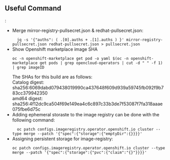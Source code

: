 <h2>Useful Command</h2>:
<ul>
<li>Merge mirror-registry-pullsecret.json & redhat-pullsecret.json:</li>
<code>
  jq -s &#39;{&quot;auths&quot;: ( .[0].auths + .[1].auths ) }&#39; mirror-registry-pullsecret.json redhat-pullsecret.json &gt; pullsecret.json
</code>
  <li>Show Openshift marketplace image SHA </li>
 <code>
oc -n openshift-marketplace get pod -o yaml $(oc -n openshift-marketplace get pods | grep opencloud-operators | cut -d " " -f 1) | grep imageID
  </code><br>
  The SHAs for this build are as follows:<br>
Catalog digest: sha256:6069dabd079438019990ca437648f609d939a59745fb092f9b783cc379942350<br>
amd64 digest: sha256:4f12dc9ca504f69e149ea4c6c897c33b3de7f53087f7fa318aaae075fbe6d75c<br>
  <li>Adding ephemeral storaste to the image registry can be done with the following command:</li>
<code>
  oc patch configs.imageregistry.operator.openshift.io cluster --type merge --patch '{"spec":{"storage":{"emptyDir":{}}}}'
</code>
  <li>Assigning persistent storage for image-registry:</li>
<code>
oc patch configs.imageregistry.operator.openshift.io cluster --type merge --patch '{"spec":{"storage":{"pvc":{"claim":"{<changeme>}"}}}}'  
</code>
